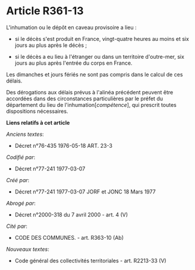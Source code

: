# Article R361-13

L'inhumation ou le dépôt en caveau provisoire a lieu :

- si le décès s'est produit en France, vingt-quatre heures au moins et six jours au plus après le décès ;

- si le décès a eu lieu à l'étranger ou dans un territoire d'outre-mer, six jours au plus après l'entrée du corps en France.

Les dimanches et jours fériés ne sont pas compris dans le calcul de ces délais.

Des dérogations aux délais prévus à l'alinéa précédent peuvent être accordées dans des circonstances particulières par le
préfet du département du lieu de l'inhumation[*compétence*], qui prescrit toutes dispositions nécessaires.

**Liens relatifs à cet article**

_Anciens textes_:

  - Décret n°76-435 1976-05-18 ART. 23-3

_Codifié par_:

  - Décret n°77-241 1977-03-07

_Créé par_:

  - Décret n°77-241 1977-03-07 JORF et JONC 18 Mars 1977

_Abrogé par_:

  - Décret n°2000-318 du 7 avril 2000 - art. 4 (V)

_Cité par_:

  - CODE DES COMMUNES. - art. R363-10 (Ab)

_Nouveaux textes_:

  - Code général des collectivités territoriales - art. R2213-33 (V)
